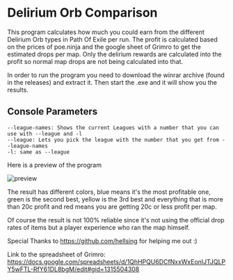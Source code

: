 # Delirium Orb Comparison

This program calculates how much you could earn from the different Delirium Orb types in Path Of Exile per run. The profit is calculated based on the prices of poe.ninja and the google sheet of Grimro to get the estimated drops per map. Only the delirium rewards are calculated into the profit so normal map drops are not being calculated into that. 

In order to run the program you need to download the winrar archive (found in the releases) and extract it. Then start the .exe and it will show you the results.

## Console Parameters
    --league-names: Shows the current Leagues with a number that you can use with --league and -l
    --league: Lets you pick the league with the number that you get from --league-names
    -l: same as --league

Here is a preview of the program 


![preview](https://i.imgur.com/x5MjoEQ.png) 

The result has different colors, blue means it's the most profitable one, green is the second best, yellow is the 3rd best and everything that is more than 20c profit and red means you are getting 20c or less profit per map.

Of course the result is not 100% reliable since it's not using the official drop rates of items but a player experience who ran the map himself.

Special Thanks to https://github.com/hellsing for helping me out :)

Link to the spreadsheet of Grimro: https://docs.google.com/spreadsheets/d/1QhHPQU6DCfNxxWxEonlJTJQLPY5wFTL-RfY61DL8bgM/edit#gid=1315504308
